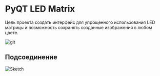 <h1>PyQT LED Matrix</h1>

Цель проекта создать интерфейс для упрощенного использования LED матрицы и возможность сохранять созданные изображения в любом цвете.

![git](https://user-images.githubusercontent.com/73754515/139665272-56c97c55-1a80-4f9a-8f92-7575713133cf.png)

<h2>Подсоединение</h2>

![Sketch](https://user-images.githubusercontent.com/73754515/139926758-a9001e97-a3dd-48b5-b133-2fad1ccebcde.png)


